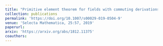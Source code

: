 ```yaml
---
title: "Primitive element theorem for fields with commuting derivations and automorphisms"
collection: publications
permalink: 'https://doi.org/10.1007/s00029-019-0504-9'
venue: 'Selecta Mathematica, 25:57, 2019'
paperurl:
arxiv: 'https://arxiv.org/abs/1812.11375'
coauthors:
---
```



